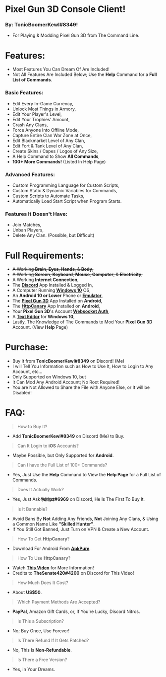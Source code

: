 # Pixel Gun 3D Console Client!
### By: **TonicBoomerKewl#8349**!
- For Playing & Modding Pixel Gun 3D from The Command Line.

# Features:
- Most Features You Can Dream Of Are Included!
- Not All Features Are Included Below; Use the **Help** Command for a **Full List of Commands**.
### **Basic Features:**
- Edit Every In-Game Currency,
- Unlock Most Things in Armory,
- Edit Your Player's Level,
- Edit Your Trophies' Amount,
- Crash Any Clans,
- Force Anyone Into Offline Mode,
- Capture Entire Clan War Zone at Once,
- Edit Blackmarket Level of Any Clan,
- Edit Fort & Tank Level of Any Clan,
- Create Skins / Capes / Logos of Any Size,
- A Help Command to Show **All Commands**,
- **100+ More Commands!** (Listed In Help Page)
### **Advanced Features:**
- Custom Programming Language for Custom Scripts,
- Custom Static & Dynamic Variables for Commands,
- Custom Scripts to Automate Tasks,
- Automatically Load Start Script when Program Starts.
### **Features It Doesn't Have:**
- Join Matches,
- Unban Players, 
- Delete Any Clan. (Possible, but Difficult)

# Full Requirements:
- ~~A Working **Brain**, **Eyes**, **Hands**, & **Body**,~~
- ~~A Working **Screen**, **Keyboard**, **Mouse**, **Computer**, & **Electricity**,~~
- A Working **Internet Connection**,
- The **[Discord](https://discord.com/api/downloads/distributions/app/installers/latest?channel=stable&platform=win&arch=x86)** App Installed & Logged In,
- A Computer Running **[Windows 10](https://go.microsoft.com/fwlink/?LinkId=691209)** OS,
- An **Android 10 or Lower** Phone or **[Emulator](https://www.bignox.com/en/download/fullPackage/win_64?beta)**,
- The **[Pixel Gun 3D](https://play.google.com/store/apps/details?id=com.pixel.gun3d)** App Installed on **Android**,
- The **[HttpCanary](https://m.apkpure.com/httpcanary-%E2%80%94-http-sniffer-capture-analysis/com.guoshi.httpcanary/download?from=details)** App Installed on **Android**,
- Your **Pixel Gun 3D**'s Account **[Websocket Auth](https://www.youtube.com/watch?v=W5hCiSnl9UE)**,
- A **[Text Editor](https://notepad-plus-plus.org/downloads/)** for **Windows 10**,
- Lastly, The Knowledge of The Commands to Mod Your **Pixel Gun 3D** Account. (View **Help** Page)

# Purchase:
- Buy It from **TonicBoomerKewl#8349** on Discord! (Me)
- I will Tell You Information such as How to Use It, How to Login to Any Account, etc...
- Only Supported on Windows 10, but
- It Can Mod Any Android Account; No Root Required!
- You are Not Allowed to Share the File with Anyone Else, or It will be Disabled!

# FAQ:
> How to Buy It?
- Add **TonicBoomerKewl#8349** on Discord (Me) to Buy.
> Can It Login to **iOS** Accounts?
- Maybe Possible, but Only Supported for **Android**.
> Can I have the Full List of 100+ Commands?
- Yes, Just Use the **Help** Command to View the **Help Page** for a Full List of Commands.
> Does It Actually Work?
- Yes, Just Ask **ঊ҉d҉r҉i҉p҉z҉#6969** on Discord, He Is The First To Buy It.
> Is It Bannable?
- Avoid Bans By **Not** Adding Any Friends, **Not** Joining Any Clans, & Using a Common Name Like **"**Skilled Hunter**"**.
- If You Still Got Banned, Just Turn on VPN & Create a New Account.
> How To Get **HttpCanary**?
- Download For Android From **[ApkPure](https://m.apkpure.com/httpcanary-%E2%80%94-http-sniffer-capture-analysis/com.guoshi.httpcanary/download?from=details)**.
> How To Use **HttpCanary**?
- Watch **[This Video](https://www.youtube.com/watch?v=W5hCiSnl9UE)** for More Information!
- Credits to **TheSenate420#4200** on Discord for This Video!
> How Much Does It Cost?
- About **US$50**.
> Which Payment Methods Are Accepted?
- **PayPal**, Amazon Gift Cards, or, If You're Lucky, Discord Nitros.
> Is This a Subscription?
- No; Buy Once, Use Forever!
> Is There Refund If It Gets Patched?
- No, This Is **Non-Refundable**.
> Is There a Free Version?
- Yes, in Your Dreams.

<!--gAAAAABgg57Ze8PQjf6P3kXnAUrVHZs641Ck9wAZZQ09NnbrAoXaCbKHcoR0duH-3vJYO5lhgabNlpXwr121vIfb1KQUv7hcKx6tGrU8p08yq8XqMJSloQx9ZHPrzxImo0ncFnE2RyWNHOSSQdTeyRItUx0mul37OfI9bL28GJzsYgsBlpP4a89HXhXUcL2dRr16tshXiF8IbSVLuci0lnjBujcgZ1K1CpK5cX9hdtIboZSlPjYPNIVVfUVJcC8E_BtHXEIeBkiIajnmKkEl2tBJn9_rBz30EP-aBinn78__JK2BtcQciY1tkMCQKiBdsZ5BYgME9iaWaPJ_4qy7_Mgg8q-kxyoC1KoGIxQODLPoQffT_W7wWLVQVYmK9Y3Xvnp_IWOrQ2yBiHHP-u0dYxi0RbQEUbmN7acWeCHphBVpd30F-zBO3IP41Dt-a9OalNyRtUnq-fxIZpOlKe7pINtDM208VJoTHt2huSs5xPtLdnnemU3t9ZxgS338db7jDojznCsBWwR4I9XIkqRS0FDauV4wFDmJdn-nz5tDqzElZPtnhc7o_nFAuScYMHc-r_qzJtnOZC5fd5pZlmvO_4hsjZFvWZ3_Yf_vt5wrGoBVImsMd4CMVbLsy--WZHDmk2ipQWsVwWbmmd47pI963cNleNOhib-CZ9V_vtgTAPlrMjdaKCafelmx72EKOTfGEZdWYQEnXQJZE9ljIOes2uHQzVRfebddKAIdSjBEse51DVu9kumqoVx1_Kwj6zdbKTqn2rtmRe-m64gu5MJykZ02L0Tp8C2bsHHd65Eupm5DgJfCiK8HVuYhBwloZ3sn1oNH4FdkLdqfWZdEcTTdmBlVOC2smpfUufJqRvg9iuG8xrPCUhUlwWcTgGfr7aJVdwOYuVy24Ii1020wIgDdywLY0bxHkZCfHLd_RdyEKTHqwOVrAy9ypX_4FTviRjU3aaMLk4SQ6Cvr1y_k2-oFe1oTFcC8g80fHhAc_9wrzj3tSPKnNw0E45ssT1XlFmyBR8x9nDdQmP6KQ0FdKEXKtjE-mRxv0kHHb2deYO3p9cNvls5zyOMeHSVytMKqV7xpPZfpxdpPw_DlR4JR0s4v7wsHdiuNC-1NqV97RKh4VU81B7XRyCs6uFhP4m5a1cgpS6VBNVz1MswK9Z-5RTjTAQfmBftZP5kh1hoJjVXQg-UbXKeGzcVjMusezRymSK_MWbR6Cf1TLWFp2uwZZpd0cS4xL8q2JInD2jj9nyH5sr2H5t_MHb9WZ0nO9TEtwjyV86NAaWzX_7Hjchqmh3AVyc08GkDjfhMnAokO7QFVUUCWZ6NmWmrXPqNmYi6_sJ0_VK99as3cVW8GslW96p1WgaN-0xz4i5IfLzx1VaDbrxEv9DCOR71q0sjpZr8iChIFROCGw7r2bKUKbMDhc8myqZtMdRqiT5dm5LSWmtN2mWx9OV8snaSNCNnCqvqI11oosUmUqYm_unBiSpVVGuOQ4FhGj-GY70Ue0XotGzTH4p7uSyxz6Hf980d0Ynvv3R4Y8ljkbVbUtQI1kMR2dXZFGJIFKSMUOAFfbxHaQaUPmD_3J1_a223jf4pVc6eQYW2GsxQaaJqLJr359O8rA8FqcfPv-iJy07Iq8yEXZFHEMIx0REj1VqvuEkcxg4hbwAg2cjlQWe47Ydh6mLwXL5QEXReWvKPvJsK6wEfcWdjF6A2av8As9u4ka55nfzFHV7KFVi86DRGDYvye8MEDISnI4bN8XYYFXcS4TyGfb7fUI6iifA1bu3YWIAXmgANdXBOqIxcSTayoauZyrEgZUlQC-tGP6xjopZDbf9Gf_RXoc4MxFXzeO4Xjxg2AFVtzNz7f-tg9gwIqumyBQ8orRoanUUts__DJ89_8lLPMx9wdidnigt_CXlK7M-x8oq9woVcpPVMJUmO4HG2tL5I8BraZkt4W24IoLDqW1Rjon1Qpx96VtIj8dGMN6tji-mnYh4lzM96WLsxZ-TgZRhEhLTmr6fJflxVZMsIYnNgZWpSfCnqyil13UXl-U3xWGEslEPi0B_o3swVyMrKRgEG8otJ4YlsxcpXIO_qobs5WtkabsDevlCEzuwdazpr1cXRTrdkt2kfgsZUREO76n-L0DYpK5ef-IEjU1X775Q==-->
